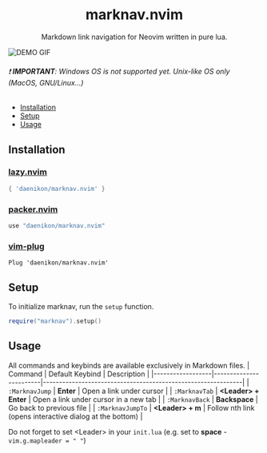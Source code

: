 <h1 align="center">
  marknav.nvim
</h1>

<p align="center">Markdown link navigation for Neovim written in pure lua.</p>

![DEMO GIF](https://github.com/daenikon/marknav.nvim/assets/91436186/fa9e1b0d-0c60-4496-a491-3bf5148a8a76)

###### :exclamation: **IMPORTANT**: Windows OS is not supported yet. Unix-like OS only (MacOS, GNU/Linux...)

- [Installation](#installation)
- [Setup](#setup)
- [Usage](#usage)

## Installation

### [lazy.nvim](https://github.com/folke/lazy.nvim)
```lua
{ 'daenikon/marknav.nvim' }
```
### [packer.nvim](https://github.com/wbthomason/packer.nvim)
```lua
use "daenikon/marknav.nvim"
```
### [vim-plug](https://github.com/junegunn/vim-plug)
```vim
Plug 'daenikon/marknav.nvim'
```

## Setup

To initialize marknav, run the `setup` function.

```lua
require("marknav").setup()
```

## Usage
All commands and keybinds are available exclusively in Markdown files.
| Command          | Default Keybind        | Description                                                  |
|------------------|------------------------|--------------------------------------------------------------|
| `:MarknavJump`   | **Enter**              | Open a link under cursor                                     |
| `:MarknavTab`    | **\<Leader\> + Enter** | Open a link under cursor in a new tab                        |
| `:MarknavBack`   | **Backspace**          | Go back to previous file                                     |
| `:MarknavJumpTo` | **\<Leader\> + m**     | Follow nth link (opens interactive dialog at the bottom)     |

Do not forget to set \<Leader\> in your `init.lua` (e.g. set to **space** - `vim.g.mapleader = " "`)

